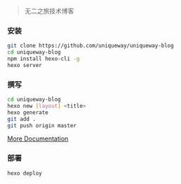 > 无二之旅技术博客

### 安装

``` bash
git clone https://github.com/uniqueway/uniqueway-blog
cd uniqueway-blog 
npm install hexo-cli -g
hexo server
```

### 撰写

``` bash
cd uniqueway-blog
hexo new [layout] <title>
hexo generate
git add .
git push origin master
```

[More Documentation](https://hexo.io/docs/commands.html)

### 部署

`hexo deploy`
